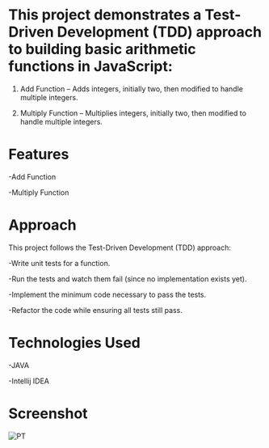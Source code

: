 # This project demonstrates a Test-Driven Development (TDD) approach to building basic arithmetic functions in JavaScript:

1. Add Function – Adds integers, initially two, then modified to handle multiple integers.

2. Multiply Function – Multiplies integers, initially two, then modified to handle multiple integers.
#  Features
-Add Function

-Multiply Function

# Approach
This project follows the Test-Driven Development (TDD) approach:

-Write unit tests for a function.

-Run the tests and watch them fail (since no implementation exists yet).

-Implement the minimum code necessary to pass the tests.

-Refactor the code while ensuring all tests still pass.

# Technologies Used
-JAVA

-Intellij IDEA

# Screenshot
![PT](https://github.com/user-attachments/assets/1fbe77b1-28a8-49fd-ad99-46375b6a89d5)
